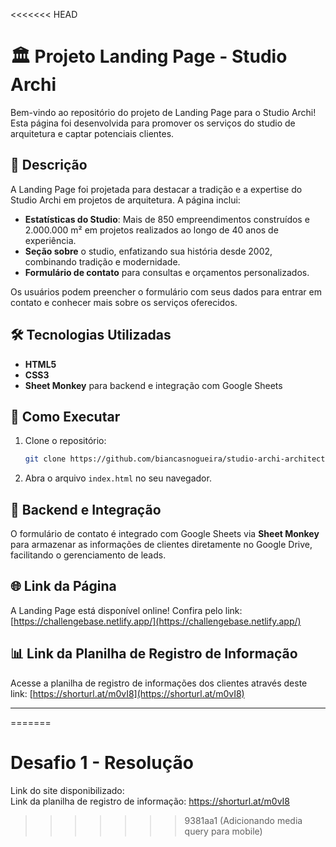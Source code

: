 <<<<<<< HEAD
# 🏛️ Projeto Landing Page - Studio Archi

Bem-vindo ao repositório do projeto de Landing Page para o Studio Archi! Esta página foi desenvolvida para promover os serviços do studio de arquitetura e captar potenciais clientes.

## 📄 Descrição

A Landing Page foi projetada para destacar a tradição e a expertise do Studio Archi em projetos de arquitetura. A página inclui:

- **Estatísticas do Studio**: Mais de 850 empreendimentos construídos e 2.000.000 m² em projetos realizados ao longo de 40 anos de experiência.
- **Seção sobre** o studio, enfatizando sua história desde 2002, combinando tradição e modernidade.
- **Formulário de contato** para consultas e orçamentos personalizados.

Os usuários podem preencher o formulário com seus dados para entrar em contato e conhecer mais sobre os serviços oferecidos.

## 🛠 Tecnologias Utilizadas

- **HTML5**
- **CSS3**
- **Sheet Monkey** para backend e integração com Google Sheets

## 🚀 Como Executar

1. Clone o repositório:
    ```bash
    git clone https://github.com/biancasnogueira/studio-archi-architecture-landing-page.git
    ```
2. Abra o arquivo `index.html` no seu navegador.

## 🔗 Backend e Integração

O formulário de contato é integrado com Google Sheets via **Sheet Monkey** para armazenar as informações de clientes diretamente no Google Drive, facilitando o gerenciamento de leads.

## 🌐 Link da Página

A Landing Page está disponível online! Confira pelo link: [https://challengebase.netlify.app/](https://challengebase.netlify.app/)

## 📊 Link da Planilha de Registro de Informação

Acesse a planilha de registro de informações dos clientes através deste link: [https://shorturl.at/m0vI8](https://shorturl.at/m0vI8)

---
=======
# Desafio 1 - Resolução

Link do site disponibilizado: <br>
Link da planilha de registro de informação: https://shorturl.at/m0vI8
>>>>>>> 9381aa1 (Adicionando media query para mobile)
